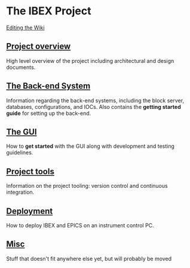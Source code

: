 # The IBEX Project #

[Editing the Wiki](Editing-the-Wiki)

## [Project overview](Project-Overview) ##

High level overview of the project including architectural and design documents.

## [The Back-end System](The-Backend-System) ##

Information regarding the back-end systems, including the block server, databases, configurations, and IOCs. Also contains the **getting started guide** for setting up the back-end.

## [The GUI](The-GUI)

How to **get started** with the GUI along with development and testing guidelines. 

## [Project tools](Project-tools)

Information on the project tooling: version control and continuous integration.

## [Deployment](Deployment-on-an-Instrument-Control-PC)

How to deploy IBEX and EPICS on an instrument control PC.

## [Misc](Miscellaneous)

Stuff that doesn't fit anywhere else yet, but will probably be moved